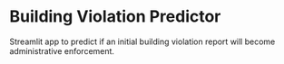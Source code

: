# Building Violation Predictor

Streamlit app to predict if an initial building violation report will become administrative enforcement.
